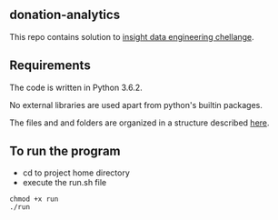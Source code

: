 ## donation-analytics
This repo contains solution to [insight data engineering chellange](https://github.com/InsightDataScience/donation-analytics). 

## Requirements
The code is written in Python 3.6.2.

No external libraries are used apart from python's builtin packages.

The files and and folders are organized in a structure described [here](https://github.com/InsightDataScience/donation-analytics/blob/master/README.md#repo-directory-structurehttps://github.com/InsightDataScience/donation-analytics/blob/master/README.md#repo-directory-structure). 

## To run the program

- cd to project home directory
- execute the run.sh file
```
chmod +x run
./run
```
     